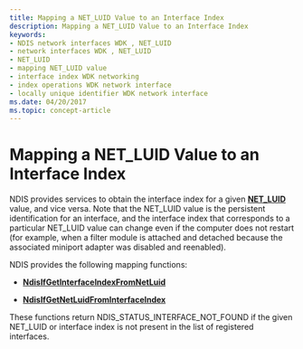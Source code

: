```yaml
---
title: Mapping a NET_LUID Value to an Interface Index
description: Mapping a NET_LUID Value to an Interface Index
keywords:
- NDIS network interfaces WDK , NET_LUID
- network interfaces WDK , NET_LUID
- NET_LUID
- mapping NET_LUID value
- interface index WDK networking
- index operations WDK network interface
- locally unique identifier WDK network interface
ms.date: 04/20/2017
ms.topic: concept-article
---
```


# Mapping a NET\_LUID Value to an Interface Index





NDIS provides services to obtain the interface index for a given [**NET\_LUID**](/windows/win32/api/ifdef/ns-ifdef-net_luid_lh) value, and vice versa. Note that the NET\_LUID value is the persistent identification for an interface, and the interface index that corresponds to a particular NET\_LUID value can change even if the computer does not restart (for example, when a filter module is attached and detached because the associated miniport adapter was disabled and reenabled).

NDIS provides the following mapping functions:

-   [**NdisIfGetInterfaceIndexFromNetLuid**](/windows-hardware/drivers/ddi/ndis/nf-ndis-ndisifgetinterfaceindexfromnetluid)

-   [**NdisIfGetNetLuidFromInterfaceIndex**](/windows-hardware/drivers/ddi/ndis/nf-ndis-ndisifgetnetluidfrominterfaceindex)

These functions return NDIS\_STATUS\_INTERFACE\_NOT\_FOUND if the given NET\_LUID or interface index is not present in the list of registered interfaces.

 

